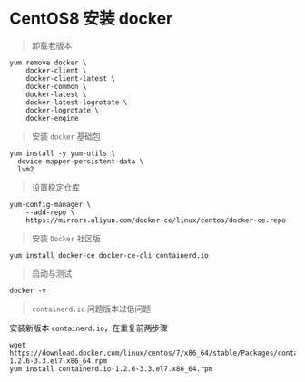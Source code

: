 # CentOS8 安装 docker

> 卸载老版本

```shell
yum remove docker \
    docker-client \
    docker-client-latest \
    docker-common \
    docker-latest \
    docker-latest-logrotate \
    docker-logrotate \
    docker-engine
```

> 安装 `docker` 基础包

```shell
yum install -y yum-utils \
  device-mapper-persistent-data \
  lvm2
```

> 设置稳定仓库

```shell
yum-config-manager \
    --add-repo \
    https://mirrors.aliyun.com/docker-ce/linux/centos/docker-ce.repo
```

> 安装 `Docker` 社区版

```shell
yum install docker-ce docker-ce-cli containerd.io
```

> 启动与测试

```shell
docker -v
```

> `containerd.io` 问题版本过低问题

安装新版本 `containerd.io`，在重复前两步骤

```shell
wget https://download.docker.com/linux/centos/7/x86_64/stable/Packages/containerd.io-1.2.6-3.3.el7.x86_64.rpm  
yum install containerd.io-1.2.6-3.3.el7.x86_64.rpm
```

